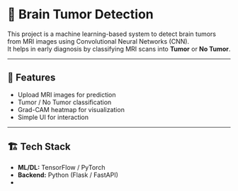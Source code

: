 # 🧠 Brain Tumor Detection

This project is a machine learning-based system to detect brain tumors from MRI images using Convolutional Neural Networks (CNN).  
It helps in early diagnosis by classifying MRI scans into **Tumor** or **No Tumor**.

---

## 🚀 Features
- Upload MRI images for prediction  
- Tumor / No Tumor classification  
- Grad-CAM heatmap for visualization  
- Simple UI for interaction  


---

## 🏗️ Tech Stack
- **ML/DL:** TensorFlow / PyTorch  
- **Backend:** Python (Flask / FastAPI)  
- 

